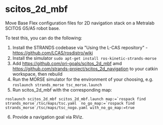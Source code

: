 # scitos_2d_mbf
Move Base Flex configuration files for  2D navigation stack on a Metralab SCITOS G5/A5 robot base. 


To test this, you can do the following:

 1. Install the STRANDS codebase via "Using the L-CAS repository" - https://github.com/LCAS/rosdistro/wiki
 2. Install the simulator `sudo apt-get install ros-kinetic-strands-morse`
 3. Add https://github.com/ori-goals/scitos_2d_mbf amd https://github.com/strands-project/scitos_2d_navigation to your catkin workspace, then rebuild
 4. Run the MORSE simulator for the environment of your choosing, e.g. `roslaunch strands_morse tsc_morse.launch`
 5. Run scitos_2d_mbf with the corresponding map: 
 ```
 roslaunch scitos_2d_mbf scitos_2d_mbf.launch map:=`rospack find strands_morse`/tsc/maps/tsc.yaml  no_go_map:=`rospack find strands_morse`/tsc/maps/tsc_nogo.yaml with_no_go_map:=true
 ```
 6. Provide a navigation goal via RViz.

